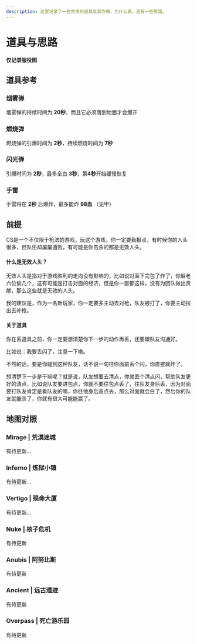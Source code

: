 ```yaml
---
description: 这里记录了一些常用的道具及其作用，为什么丢，还有一些思路。
---
```


# 道具与思路

**仅记录服役图**

## 道具参考

### 烟雾弹

烟雾弹的持续时间为 **20秒**，而且它必须落到地面才会爆开

### 燃烧弹

燃烧弹的引爆时间为 **2秒**，持续燃烧时间为 **7秒**

### 闪光弹

引爆时间为 **2秒**，最多全白 **3秒**，第**4秒**开始缓慢恢复

### 手雷

手雷将在 **2秒** 后爆炸，最多能炸 **98血** （无甲）

## 前提

CS是一个不仅限于枪法的游戏，玩这个游戏，你一定要勤报点，有时候你的人头很多，但队伍却屡屡遭败，有可能是你击杀的都是无效人头。

#### 什么是无效人头？

无效人头是指对于游戏胜利的走向没有影响的，比如说对面下完包了炸了，你躲老六位偷几个，这有可能是打击对面的经济，但是你一直都这样，没有为团队做出贡献，那么这些就是无效的人头。

我的建议是，作为一名新玩家，你一定要多主动去对枪，队友被打了，你要主动拉出去补枪。

#### 关于道具

你在丢道具之前，你一定要想清楚你下一步的动作再丢，还要跟队友沟通好。

比如说：我要丢闪了，注意一下嗷。

不然的话，要是你碰到这种队友，话不说一句往你面前丢个闪，你直接就炸了。

想清楚下一步是干嘛呢？就是说，队友想要去清点，你就丢个清点闪，帮助队友更好的清点，比如说队友要进包点，你就不要往包点丢了，往队友身后丢，因为对面要打队友肯定是看队友的嘛，你往他身后高点丢，那么对面就会白了，然后你的队友就能杀了，你就有很大可能能赢了。

## 地图对照

### Mirage | 荒漠迷城

有待更新...

### Inferno | 炼狱小镇

有待更新...

### Vertigo | 殒命大厦

有待更新...

### Nuke | 核子危机

有待更新

### Anubis | 阿努比斯

有待更新

### Ancient | 远古遗迹

有待更新

### Overpass | 死亡游乐园

有待更新

